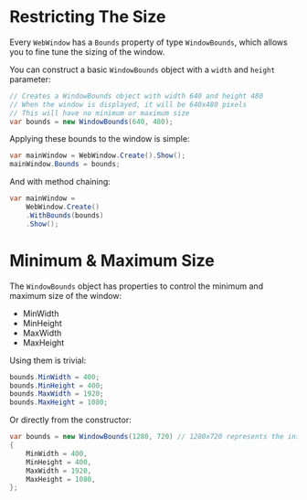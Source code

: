 # Restricting The Size

Every `WebWindow` has a `Bounds` property of type `WindowBounds`, which allows you to fine tune the sizing of the window.  


You can construct a basic `WindowBounds` object with a `width` and `height` parameter:
```csharp title="Program.cs"
// Creates a WindowBounds object with width 640 and height 480
// When the window is displayed, it will be 640x480 pixels
// This will have no minimum or maximum size
var bounds = new WindowBounds(640, 480);
```

Applying these bounds to the window is simple:

```csharp title="Program.cs"
var mainWindow = WebWindow.Create().Show();
mainWindow.Bounds = bounds;
```

And with method chaining:

```csharp title="Program.cs"
var mainWindow =
    WebWindow.Create()
    .WithBounds(bounds)
    .Show();
```

# Minimum & Maximum Size

The `WindowBounds` object has properties to control the minimum and maximum size of the window:
- MinWidth
- MinHeight
- MaxWidth
- MaxHeight

Using them is trivial:

```csharp title="Program.cs"
bounds.MinWidth = 400;
bounds.MinHeight = 400;
bounds.MaxWidth = 1920;
bounds.MaxHeight = 1080;
```

Or directly from the constructor:

```csharp title="Program.cs"
var bounds = new WindowBounds(1280, 720) // 1280x720 represents the initial size
{
    MinWidth = 400,
    MinHeight = 400,
    MaxWidth = 1920,
    MaxHeight = 1080,
};
```
